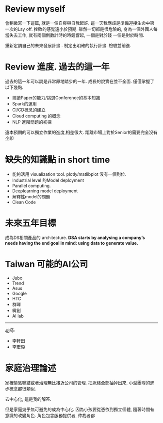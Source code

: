 # Review myself
會稍微寫一下這篇, 就是一個自爽與自我起許. 這一天我應該是準備迎接生命中第一次的Lay off. 挫敗的感覺遠小於預期. 雖然一切都是很危險的,  身為一個外國人每當失去工作,  就有兩個倒數計時的時鐘響起, 一個是對於錢 一個是對於時間. 

重新定調自己的未來發展計畫 . 制定出明確的執行計畫. 檢驗並前進.

# Review 進度. 過去的這一年

過去的這一年可以說是非常原地踏步的一年.  成長的說實在並不全面. 僅僅掌握了以下幾點.

- 閱讀Paper的能力/挑選Conference的基本知識
- Spark的運用
- CI/CD概念的建立
- Cloud computing 的概念
- NLP 進階問題的初探

遠本預期的可以獨立作業的進度,相差很大. 距離市場上對於Senior的需要完全沒有企即

# 缺失的知識點 in short time

- 能夠活用 visualization tool. plotly/matlibplot 沒有一個到位.
- Industrial level 的Model deployment
- Parallel computing.
- Deeplearning model deployment
- 解釋性model的問題
- Clean Code

# 未來五年目標
成為DS相關產品的 architecture. 
**DSA starts by analysing a company’s needs having the end goal in mind: using data to generate value.**


# Taiwan 可能的AI公司
- Jubo
- Trend
- Asus
- Google
- HTC
- 群暉
- 緯創
- AI lab
----
老師:
- 李軒田
- 李宏毅

# 家庭治理論述

 家裡情感聯結或著治理無比接近公司的管理.
把脈絡全部抽掉出來, 小型團隊的進步概念都很類似. 

去中心化, 這是我的解答.

但是家庭幾乎無可避免的成為中心化.
因為小孩要從憑依到獨立個體, 隨著時間有意識的改變角色.
角色包含服務提供者, 仲裁者都





<!--stackedit_data:
eyJoaXN0b3J5IjpbMTc5ODU5NzU0OSw1NTA4OTYwMzgsNTUxMj
I5ODM2LC02NDY3NzY4Miw3ODc1NDUyLC0xOTgxNDkyNjQwLDc4
NTczNDMyNiwtMTU3NjQ0ODUxOSwtNzg4OTIwNDM4XX0=
-->